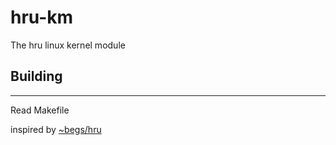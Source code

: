 # hru-km
The hru linux kernel module

## Building
---
Read Makefile


inspired by [~begs/hru](git.sr.ht/~begs/hru)
